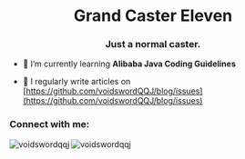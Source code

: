 <h1 align="center">Grand Caster Eleven</h1>
<h3 align="center">Just a normal caster.</h3>

- 🌱 I’m currently learning **Alibaba Java Coding Guidelines**

- 📝 I regularly write articles on [https://github.com/voidswordQQJ/blog/issues](https://github.com/voidswordQQJ/blog/issues)

<h3 align="left">Connect with me:</h3>
<p align="left">
</p>

<p><img align="left" src="https://github-readme-stats.vercel.app/api/top-langs?username=voidswordqqj&show_icons=true&theme=onedark&locale=en&layout=compact" alt="voidswordqqj" /></p>

<p>&nbsp;<img align="left" src="https://github-readme-stats.vercel.app/api?username=voidswordqqj&show_icons=true&theme=onedark&locale=en" alt="voidswordqqj" /></p>
